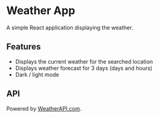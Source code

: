 # Weather App

A simple React application displaying the weather.

## Features

- Displays the current weather for the searched location
- Displays weather forecast for 3 days \(days and hours\)
- Dark / light mode

## API

Powered by [WeatherAPI.com](https://www.weatherapi.com/).
